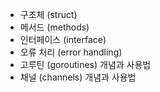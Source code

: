 - 구조체 (struct)
- 메서드 (methods)
- 인터페이스 (interface)
- 오류 처리 (error handling)
- 고루틴 (goroutines) 개념과 사용법
- 채널 (channels) 개념과 사용법
